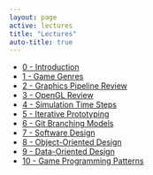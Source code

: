 ```yaml
---
layout: page
active: lectures
title: "Lectures"
auto-title: true
---
```



- [0 - Introduction](00-introduction)
- [1 - Game Genres](01-game-genres)
- [2 - Graphics Pipeline Review](02-graphics-pipeline)
- [3 - OpenGL Review](03-opengl-review)
- [4 - Simulation Time Steps](04-time-steps)
- [5 - Iterative Prototyping](05-iterative-prototyping)
- [6 - Git Branching Models](06-git-branching)
- [7 - Software Design](07-software-design)
- [8 - Object-Oriented Design](08-object-oriented-design)
- [9 - Data-Oriented Design](09-data-oriented-design)
- [10 - Game Programming Patterns](10-game-patterns)


<!--
- [11 - Component-Entity Systems](11-component-entity)
- [12 - Character Animation](12-character-animation)
- [13 - Physically-Based Animation](13-physical-animation)
-->
